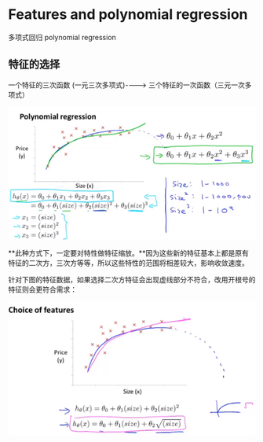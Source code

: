 # Features and polynomial regression

多项式回归  polynomial regression

## 特征的选择

一个特征的三次函数 (一元三次多项式)----> 三个特征的一次函数（三元一次多项式）

![1619580172997](..\image\1619580172997.png)



**此种方式下，一定要对特性做特征缩放。**因为这些新的特征基本上都是原有特征的二次方，三次方等等，所以这些特性的范围将相差较大，影响收敛速度。 



针对下图的特征数据，如果选择二次方特征会出现虚线部分不符合，改用开根号的特征则会更符合需求：

![1619580360037](..\image\1619580360037.png)